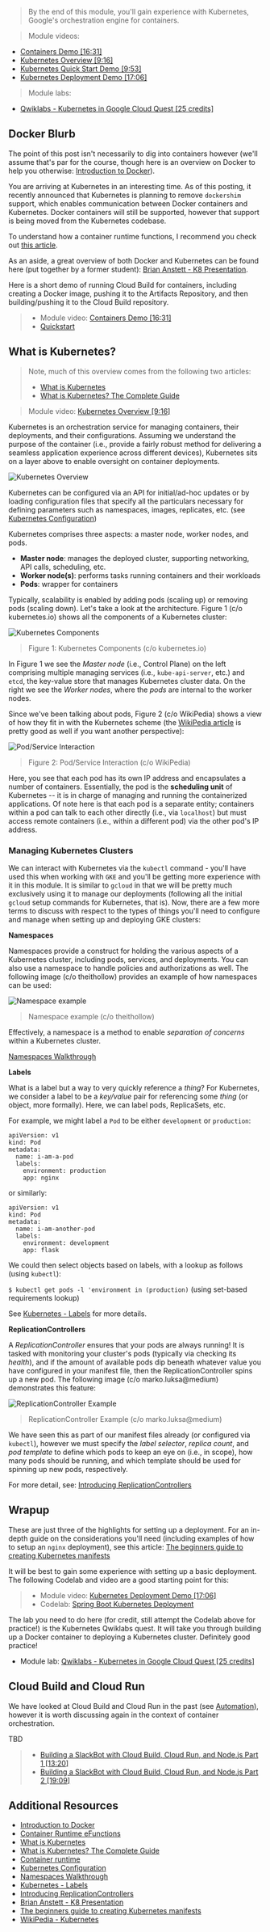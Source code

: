 > By the end of this module, you'll gain experience with Kubernetes, Google's orchestration engine for containers.

> Module videos:

* [Containers Demo [16:31]](https://youtu.be/DrSf9oxL5kw)
* [Kubernetes Overview [9:16]](https://youtu.be/hwz5vteZdIE)
* [Kubernetes Quick Start Demo [9:53]](https://youtu.be/nXJsD35ZuOs)
* [Kubernetes Deployment Demo [17:06]](https://youtu.be/x-3uf20MTKc)

> Module labs:

* [Qwiklabs - Kubernetes in Google Cloud Quest [25 credits]](https://www.qwiklabs.com/quests/29)

## Docker Blurb

The point of this post isn't necessarily to dig into containers however (we'll assume that's par for the course, though here is an overview on Docker to help you otherwise: [Introduction to Docker](https://medium.com/swlh/introduction-to-docker-96aad5eabb30)).

You are arriving at Kubernetes in an interesting time.  As of this posting, it recently announced that Kubernetes is planning to remove `dockershim` support, which enables communication between Docker containers and Kubernetes.  Docker containers will still be supported, however that support is being moved from the Kubernetes codebase.

To understand how a container runtime functions, I recommend you check out [this article](https://medium.com/cri-o/container-runtimes-clarity-342b62172dc3).

As an aside, a great overview of both Docker and Kubernetes can be found here (put together by a former student): [Brian Anstett - K8 Presentation](https://github.com/briananstett/k8-presentation).

Here is a short demo of running Cloud Build for containers, including creating a Docker image, pushing it to the Artifacts Repository, and then building/pushing it to the Cloud Build repository. 

> * Module video: [Containers Demo [16:31]](https://youtu.be/DrSf9oxL5kw)
> * [Quickstart](https://cloud.google.com/build/docs/quickstart-build)

## What is Kubernetes?

> Note, much of this overview comes from the following two articles:
> * [What is Kubernetes](https://kubernetes.io/docs/concepts/overview/what-is-kubernetes/)
> * [What is Kubernetes? The Complete Guide](https://phoenixnap.com/kb/what-is-kubernetes)

> Module video: [Kubernetes Overview [9:16]](https://youtu.be/hwz5vteZdIE)

Kubernetes is an orchestration service for managing containers, their deployments, and their configurations.  Assuming we understand the purpose of the container (i.e., provide a fairly robust method for delivering a seamless application experience across different devices), Kubernetes sits on a layer above to enable oversight on container deployments.

<img style="background: #fff" src="https://d33wubrfki0l68.cloudfront.net/26a177ede4d7b032362289c6fccd448fc4a91174/eb693/images/docs/container_evolution.svg" alt="Kubernetes Overview" title="Kubernetes Overview" />

Kubernetes can be configured via an API for initial/ad-hoc updates or by loading configuration files that specify all the particulars necessary for defining parameters such as namespaces, images, replicates, etc. (see [Kubernetes Configuration](https://kubernetes.io/docs/concepts/configuration/overview/))

Kubernetes comprises three aspects: a master node, worker nodes, and pods.  

* **Master node**: manages the deployed cluster, supporting networking, API calls, scheduling, etc.
* **Worker node(s)**: performs tasks running containers and their workloads
* **Pods**: wrapper for containers

Typically, scalability is enabled by adding pods (scaling up) or removing pods (scaling down).  Let's take a look at the architecture.  Figure 1 (c/o kubernetes.io) shows all the components of a Kubernetes cluster:

<img style="background:#fff" src="https://v1-18.docs.kubernetes.io/images/docs/components-of-kubernetes.png" title="Kubernetes Components" alt="Kubernetes Components" />

> Figure 1: Kubernetes Components (c/o kubernetes.io)

In Figure 1 we see the *Master node* (i.e., Control Plane) on the left comprising multiple managing services (i.e., `kube-api-server`, etc.) and `etcd`, the key-value store that manages Kubernetes cluster data.  On the right we see the *Worker nodes*, where the *pods* are internal to the worker nodes.

Since we've been talking about pods, Figure 2 (c/o WikiPedia) shows a view of how they fit in with the Kubernetes scheme (the [WikiPedia article](https://en.wikipedia.org/wiki/Kubernetes) is pretty good as well if you want another perspective):

<img style="background:#fff" src="https://upload.wikimedia.org/wikipedia/commons/6/63/Pod-networking.png" title="Pod/Service Interaction" alt="Pod/Service Interaction" />

> Figure 2: Pod/Service Interaction (c/o WikiPedia)

Here, you see that each pod has its own IP address and encapsulates a number of containers.  Essentially, the pod is the **scheduling unit** of Kubernetes -- it is in charge of managing and running the containerized applications.  Of note here is that each pod is a separate entity; containers within a pod can talk to each other directly (i.e., via `localhost`)   but must access remote containers (i.e., within a different pod) via the other pod's IP address.

### Managing Kubernetes Clusters

We can interact with Kubernetes via the `kubectl` command - you'll have used this when working with `GKE` and you'll be getting more experience with it in this module.  It is similar to `gcloud` in that we will be pretty much exclusively using it to manage our deployments (following all the initial `gcloud` setup commands for Kubernetes, that is).  Now, there are a few more terms to discuss with respect to the types of things you'll need to configure and manage when setting up and deploying GKE clusters:

**Namespaces**

Namespaces provide a construct for holding the various aspects of a Kubernetes cluster, including pods, services, and deployments.  You can also use a namespace to handle policies and authorizations as well.  The following image (c/o theithollow) provides an example of how namespaces can be used:

![Namespace example](https://theithollow.com/wp-content/uploads/2019/01/k8snamespace.png "Namespace Example")

> Namespace example (c/o theithollow)

Effectively, a namespace is a method to enable *separation of concerns* within a Kubernetes cluster.  

[Namespaces Walkthrough](https://kubernetes.io/docs/tasks/administer-cluster/namespaces-walkthrough/)

**Labels**

What is a label but a way to very quickly reference a *thing*?  For Kubernetes, we consider a label to be a *key/value* pair for referencing some *thing* (or object, more formally).  Here, we can label pods, ReplicaSets, etc. 

For example, we might label a `Pod` to be either `development` or `production`:

```
apiVersion: v1
kind: Pod
metadata:
  name: i-am-a-pod
  labels:
    environment: production
    app: nginx
```

or similarly:

```
apiVersion: v1
kind: Pod
metadata:
  name: i-am-another-pod
  labels:
    environment: development
    app: flask
```
We could then select objects based on labels, with a lookup as follows (using `kubectl`):

`$ kubectl get pods -l 'environment in (production)` (using set-based requirements lookup)

See [Kubernetes - Labels](https://kubernetes.io/docs/concepts/overview/working-with-objects/labels/) for more details.

**ReplicationControllers**

A *ReplicationController* ensures that your pods are always running!  It is tasked with monitoring your cluster's pods (typically via checking its *health*), and if the amount of available pods dip beneath whatever value you have configured in your manifest file, then the ReplicationController spins up a new pod.  The following image (c/o marko.luksa@medium) demonstrates this feature:

![ReplicationController Example](https://miro.medium.com/max/875/1*IHQPG9yKJHdy6N817wIdeA.png "ReplicationController Example")

> ReplicationController Example (c/o marko.luksa@medium)

We have seen this as part of our manifest files already (or configured via `kubectl`), however we must specify the *label selector*, *replica count*, and *pod template* to define which pods to keep an eye on (i.e., in scope), how many pods should be running, and which template should be used for spinning up new pods, respectively.

For more detail, see: [Introducing ReplicationControllers](https://medium.com/@marko.luksa/kubernetes-in-action-introducing-replication-controllers-aaa2c05e0b4e)

## Wrapup

These are just three of the highlights for setting up a deployment.  For an in-depth guide on the considerations you'll need (including examples of how to setup an `nginx` deployment), see this article: [The beginners guide to creating Kubernetes manifests](https://prefetch.net/blog/2019/10/16/the-beginners-guide-to-creating-kubernetes-manifests/)

It will be best to gain some experience with setting up a basic deployment.  The following Codelab and video are a good starting point for this:

> * Module video: [Kubernetes Deployment Demo [17:06]](https://youtu.be/x-3uf20MTKc)
> * Codelab: [Spring Boot Kubernetes Deployment](https://codelabs.developers.google.com/codelabs/cloud-springboot-kubernetes)

The lab you need to do here (for credit, still attempt the Codelab above for practice!) is the Kubernetes Qwiklabs quest.  It will take you through building up a Docker container to deploying a Kubernetes cluster.  Definitely good practice!

* Module lab: [Qwiklabs - Kubernetes in Google Cloud Quest [25 credits]](https://www.qwiklabs.com/quests/29)

## Cloud Build and Cloud Run

We have looked at Cloud Build and Cloud Run in the past (see [Automation](/CloudAppsDev/_posts/10-Automation.md)), however it is worth discussing again in the context of container orchestration.  

TBD

> * [Building a SlackBot with Cloud Build, Cloud Run, and Node.js Part 1 [13:20]](https://youtu.be/kYUUEvBT4Ms)
> * [Building a SlackBot with Cloud Build, Cloud Run, and Node.js Part 2 [19:09]](https://youtu.be/xpPTR05Bxdc)

## Additional Resources

* [Introduction to Docker](https://medium.com/swlh/introduction-to-docker-96aad5eabb30)
* [Container Runtime eFunctions](https://medium.com/cri-o/container-runtimes-clarity-342b62172dc3)
* [What is Kubernetes](https://kubernetes.io/docs/concepts/overview/what-is-kubernetes/)
* [What is Kubernetes? The Complete Guide](https://phoenixnap.com/kb/what-is-kubernetes)
* [Container runtime](https://medium.com/cri-o/container-runtimes-clarity-342b62172dc3)
* [Kubernetes Configuration](https://kubernetes.io/docs/concepts/configuration/overview/)
* [Namespaces Walkthrough](https://kubernetes.io/docs/tasks/administer-cluster/namespaces-walkthrough/)
* [Kubernetes - Labels](https://kubernetes.io/docs/concepts/overview/working-with-objects/labels/)
* [Introducing ReplicationControllers](https://medium.com/@marko.luksa/kubernetes-in-action-introducing-replication-controllers-aaa2c05e0b4e)
* [Brian Anstett - K8 Presentation](https://github.com/briananstett/k8-presentation)
* [The beginners guide to creating Kubernetes manifests](https://prefetch.net/blog/2019/10/16/the-beginners-guide-to-creating-kubernetes-manifests/)
* [WikiPedia - Kubernetes](https://en.wikipedia.org/wiki/Kubernetes)